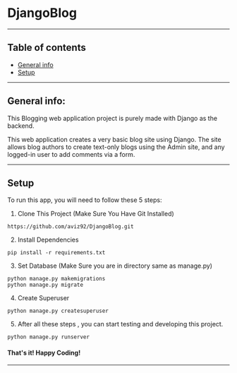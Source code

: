 # DjangoBlog

------------------------------------------------------------------------------------------------------------------------

## Table of contents
* [General info](#General-info)
* [Setup](#Setup)

------------------------------------------------------------------------------------------------------------------------

## General info:

This Blogging web application project is purely made with Django as the backend.

This web application creates a very basic blog site using Django. The site allows blog authors to create text-only blogs using the Admin site, and any logged-in user to add comments via a form.

------------------------------------------------------------------------------------------------------------------------

## Setup

To run this app, you will need to follow these 5 steps:

1. Clone This Project (Make Sure You Have Git Installed)
```
https://github.com/aviz92/DjangoBlog.git
```

2. Install Dependencies
```
pip install -r requirements.txt
```

3. Set Database (Make Sure you are in directory same as manage.py)
```
python manage.py makemigrations
python manage.py migrate
```

4. Create Superuser 
```
python manage.py createsuperuser
```

5. After all these steps , you can start testing and developing this project. 
```
python manage.py runserver
```

#### That's it! Happy Coding!
------------------------------------------------------------------------------------------------------------------------
